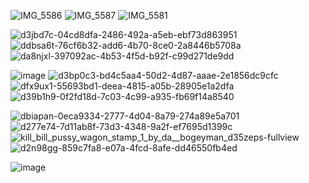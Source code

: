 ![IMG_5586](https://github.com/user-attachments/assets/d37a7ebf-816d-4dee-9e22-709e8046acfa)
![IMG_5587](https://github.com/user-attachments/assets/d564f681-75e9-4e50-ab2c-6a01f2902693)
![IMG_5581](https://github.com/user-attachments/assets/943afab3-1247-4f73-ae59-8c84bc9ef895)

![d3jbd7c-04cd8dfa-2486-492a-a5eb-ebf73d863951](https://github.com/user-attachments/assets/ceb5d88f-47b9-4a0f-b6d9-3025a2b26175)
![ddbsa6t-76cf6b32-add6-4b70-8ce0-2a8446b5708a](https://github.com/user-attachments/assets/51279009-5529-4c08-9627-6f6afb797d20)
![da8njxl-397092ac-4b53-4f5d-b92f-c99d271de9dd](https://github.com/user-attachments/assets/5d3cc3d6-8625-40e1-9ec0-034d622fa180)




![image](https://github.com/user-attachments/assets/93aa5a0c-a82f-4b41-854f-c6a7b4eb5b71)
![d3bp0c3-bd4c5aa4-50d2-4d87-aaae-2e1856dc9cfc](https://github.com/user-attachments/assets/11d59d9a-a2df-4de7-931e-820b20e53d1d)
![dfx9ux1-55693bd1-deea-4815-a05b-28905e1a2dfa](https://github.com/user-attachments/assets/1784a3fa-5273-4be2-be43-7d5a043e4448)
![d39b1h9-0f2fd18d-7c03-4c99-a935-fb69f14a8540](https://github.com/user-attachments/assets/ffb671fd-04b2-4243-bca3-cc5a5d9c03a6)

![dbiapan-0eca9334-2777-4d04-8a79-274a89e5a701](https://github.com/user-attachments/assets/77e6847a-d612-4737-898d-c248f717e3ca)
![d277e74-7d11ab8f-73d3-4348-9a2f-ef7695d1399c](https://github.com/user-attachments/assets/a1161b81-e45e-4ea9-b782-7fb044063e73)
![kill_bill_pussy_wagon_stamp_1_by_da__bogeyman_d35zeps-fullview](https://github.com/user-attachments/assets/1d56a2ec-5e4f-44e0-8cf8-9abb8911ccd5)
![d2n98gg-859c7fa8-e07a-4fcd-8afe-dd46550fb4ed](https://github.com/user-attachments/assets/5addaec4-791a-442d-95f7-692433af7c13)

![image](https://github.com/user-attachments/assets/e8c765ea-7a08-4608-bd6c-b03ad601b9b6)






<!--
**sweetandkindgirl/sweetandkindgirl** is a ✨ _special_ ✨ repository because its `README.md` (this file) appears on your GitHub profile.

Here are some ideas to get you started:

- 🔭 I’m currently working on ...
- 🌱 I’m currently learning ...
- 👯 I’m looking to collaborate on ...
- 🤔 I’m looking for help with ...
- 💬 Ask me about ...
- 📫 How to reach me: ...
- 😄 Pronouns: ...
- ⚡ Fun fact: ...
-->
